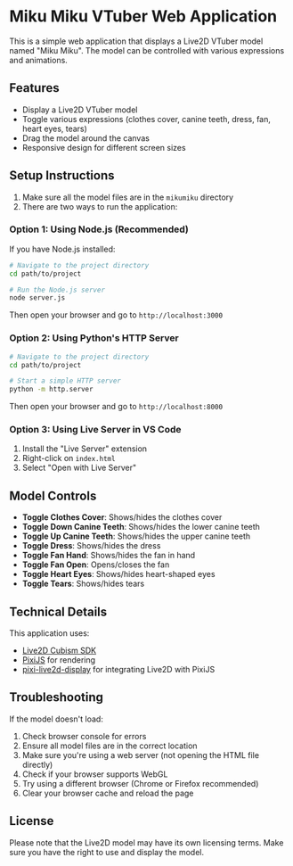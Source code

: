 # Miku Miku VTuber Web Application

This is a simple web application that displays a Live2D VTuber model named "Miku Miku". The model can be controlled with various expressions and animations.

## Features

- Display a Live2D VTuber model
- Toggle various expressions (clothes cover, canine teeth, dress, fan, heart eyes, tears)
- Drag the model around the canvas
- Responsive design for different screen sizes

## Setup Instructions

1. Make sure all the model files are in the `mikumiku` directory
2. There are two ways to run the application:

### Option 1: Using Node.js (Recommended)

If you have Node.js installed:

```bash
# Navigate to the project directory
cd path/to/project

# Run the Node.js server
node server.js
```

Then open your browser and go to `http://localhost:3000`

### Option 2: Using Python's HTTP Server

```bash
# Navigate to the project directory
cd path/to/project

# Start a simple HTTP server
python -m http.server
```

Then open your browser and go to `http://localhost:8000`

### Option 3: Using Live Server in VS Code

1. Install the "Live Server" extension
2. Right-click on `index.html`
3. Select "Open with Live Server"

## Model Controls

- **Toggle Clothes Cover**: Shows/hides the clothes cover
- **Toggle Down Canine Teeth**: Shows/hides the lower canine teeth
- **Toggle Up Canine Teeth**: Shows/hides the upper canine teeth
- **Toggle Dress**: Shows/hides the dress
- **Toggle Fan Hand**: Shows/hides the fan in hand
- **Toggle Fan Open**: Opens/closes the fan
- **Toggle Heart Eyes**: Shows/hides heart-shaped eyes
- **Toggle Tears**: Shows/hides tears

## Technical Details

This application uses:
- [Live2D Cubism SDK](https://www.live2d.com/en/download/cubism-sdk/download-web/)
- [PixiJS](https://pixijs.com/) for rendering
- [pixi-live2d-display](https://github.com/guansss/pixi-live2d-display) for integrating Live2D with PixiJS

## Troubleshooting

If the model doesn't load:
1. Check browser console for errors
2. Ensure all model files are in the correct location
3. Make sure you're using a web server (not opening the HTML file directly)
4. Check if your browser supports WebGL
5. Try using a different browser (Chrome or Firefox recommended)
6. Clear your browser cache and reload the page

## License

Please note that the Live2D model may have its own licensing terms. Make sure you have the right to use and display the model. 